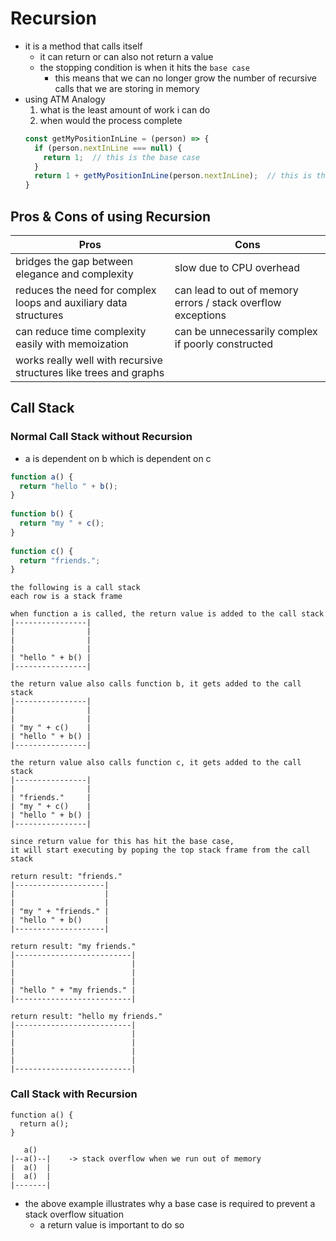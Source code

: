 # Recursion
- it is a method that calls itself
  - it can return or can also not return a value
  - the stopping condition is when it hits the `base case`
    - this means that we can no longer grow the number of recursive calls that we are storing in memory
- using ATM Analogy
  1. what is the least amount of work i can do
  2. when would the process complete
  ```javascript
  const getMyPositionInLine = (person) => {
    if (person.nextInLine === null) {
      return 1;  // this is the base case
    }
    return 1 + getMyPositionInLine(person.nextInLine);  // this is the recursive call
  }
  ```
## Pros & Cons of using Recursion
| Pros | Cons |
| ---- | ---- |
| bridges the gap between elegance and complexity | slow due to CPU overhead |
| reduces the need for complex loops and auxiliary data structures | can lead to out of memory errors / stack overflow exceptions |
| can reduce time complexity easily with memoization | can be unnecessarily complex if poorly constructed |
| works really well with recursive structures like trees and graphs | |
  
## Call Stack
### Normal Call Stack without Recursion
- a is dependent on b which is dependent on c
```javascript
function a() {
  return "hello " + b();
}
  
function b() {
  return "my " + c();
}
  
function c() {
  return "friends.";
}
```
```
the following is a call stack
each row is a stack frame
  
when function a is called, the return value is added to the call stack
|----------------|
|                |
|                |
|                |
| "hello " + b() |
|----------------|
  
the return value also calls function b, it gets added to the call stack
|----------------|
|                |
|                |
| "my " + c()    |
| "hello " + b() |
|----------------|
  
the return value also calls function c, it gets added to the call stack
|----------------|
|                |
| "friends."     |
| "my " + c()    |
| "hello " + b() |
|----------------|
  
since return value for this has hit the base case,
it will start executing by poping the top stack frame from the call stack
 
return result: "friends."
|--------------------|
|                    |
|                    |
| "my " + "friends." |
| "hello " + b()     |
|--------------------|
 
return result: "my friends."
|--------------------------|
|                          |
|                          |
|                          |
| "hello " + "my friends." |
|--------------------------|
 
return result: "hello my friends."
|--------------------------|
|                          |
|                          |
|                          |
|                          |
|--------------------------|
```
### Call Stack with Recursion
```javascriot
function a() {
  return a();
}
```
```
   a()
|--a()--|    -> stack overflow when we run out of memory
|  a()  |
|  a()  |
|-------|
```
- the above example illustrates why a base case is required to prevent a stack overflow situation
  - a return value is important to do so
